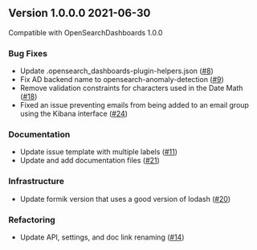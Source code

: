 ## Version 1.0.0.0 2021-06-30

Compatible with OpenSearchDashboards 1.0.0

### Bug Fixes
* Update .opensearch_dashboards-plugin-helpers.json ([#8](https://github.com/opensearch-project/alerting-dashboards-plugin/pull/8))
* Fix AD backend name to opensearch-anomaly-detection ([#9](https://github.com/opensearch-project/alerting-dashboards-plugin/pull/9))
* Remove validation constraints for characters used in the Date Math ([#18](https://github.com/opensearch-project/alerting-dashboards-plugin/pull/18))
* Fixed an issue preventing emails from being added to an email group using the Kibana interface ([#24](https://github.com/opensearch-project/alerting-dashboards-plugin/pull/24))

### Documentation
* Update issue template with multiple labels ([#11](https://github.com/opensearch-project/alerting-dashboards-plugin/pull/11))
* Update and add documentation files ([#21](https://github.com/opensearch-project/alerting-dashboards-plugin/pull/21))

### Infrastructure
* Update formik version that uses a good version of lodash ([#20](https://github.com/opensearch-project/alerting-dashboards-plugin/pull/20))

### Refactoring
* Update API, settings, and doc link renaming ([#14](https://github.com/opensearch-project/alerting-dashboards-plugin/pull/14))